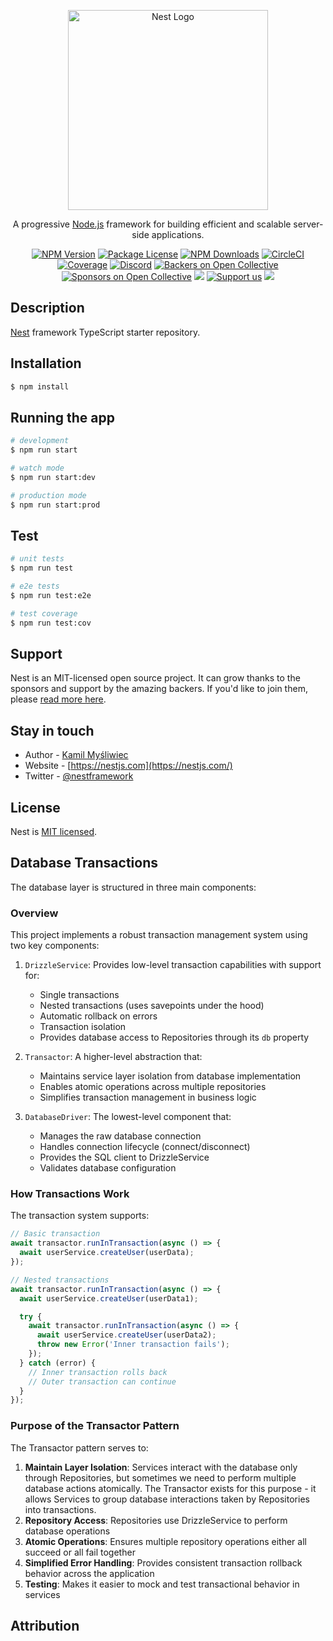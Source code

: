 <p align="center">
  <a href="http://nestjs.com/" target="blank"><img src="https://nestjs.com/img/logo_text.svg" width="320" alt="Nest Logo" /></a>
</p>

[circleci-image]: https://img.shields.io/circleci/build/github/nestjs/nest/master?token=abc123def456
[circleci-url]: https://circleci.com/gh/nestjs/nest

  <p align="center">A progressive <a href="http://nodejs.org" target="_blank">Node.js</a> framework for building efficient and scalable server-side applications.</p>
    <p align="center">
<a href="https://www.npmjs.com/~nestjscore" target="_blank"><img src="https://img.shields.io/npm/v/@nestjs/core.svg" alt="NPM Version" /></a>
<a href="https://www.npmjs.com/~nestjscore" target="_blank"><img src="https://img.shields.io/npm/l/@nestjs/core.svg" alt="Package License" /></a>
<a href="https://www.npmjs.com/~nestjscore" target="_blank"><img src="https://img.shields.io/npm/dm/@nestjs/common.svg" alt="NPM Downloads" /></a>
<a href="https://circleci.com/gh/nestjs/nest" target="_blank"><img src="https://img.shields.io/circleci/build/github/nestjs/nest/master" alt="CircleCI" /></a>
<a href="https://coveralls.io/github/nestjs/nest?branch=master" target="_blank"><img src="https://coveralls.io/repos/github/nestjs/nest/badge.svg?branch=master#9" alt="Coverage" /></a>
<a href="https://discord.gg/G7Qnnhy" target="_blank"><img src="https://img.shields.io/badge/discord-online-brightgreen.svg" alt="Discord"/></a>
<a href="https://opencollective.com/nest#backer" target="_blank"><img src="https://opencollective.com/nest/backers/badge.svg" alt="Backers on Open Collective" /></a>
<a href="https://opencollective.com/nest#sponsor" target="_blank"><img src="https://opencollective.com/nest/sponsors/badge.svg" alt="Sponsors on Open Collective" /></a>
  <a href="https://paypal.me/kamilmysliwiec" target="_blank"><img src="https://img.shields.io/badge/Donate-PayPal-ff3f59.svg"/></a>
    <a href="https://opencollective.com/nest#sponsor"  target="_blank"><img src="https://img.shields.io/badge/Support%20us-Open%20Collective-41B883.svg" alt="Support us"></a>
  <a href="https://twitter.com/nestframework" target="_blank"><img src="https://img.shields.io/twitter/follow/nestframework.svg?style=social&label=Follow"></a>
</p>
  <!--[![Backers on Open Collective](https://opencollective.com/nest/backers/badge.svg)](https://opencollective.com/nest#backer)
  [![Sponsors on Open Collective](https://opencollective.com/nest/sponsors/badge.svg)](https://opencollective.com/nest#sponsor)-->

## Description

[Nest](https://github.com/nestjs/nest) framework TypeScript starter repository.

## Installation

```bash
$ npm install
```

## Running the app

```bash
# development
$ npm run start

# watch mode
$ npm run start:dev

# production mode
$ npm run start:prod
```

## Test

```bash
# unit tests
$ npm run test

# e2e tests
$ npm run test:e2e

# test coverage
$ npm run test:cov
```

## Support

Nest is an MIT-licensed open source project. It can grow thanks to the sponsors and support by the amazing backers. If you'd like to join them, please [read more here](https://docs.nestjs.com/support).

## Stay in touch

- Author - [Kamil Myśliwiec](https://kamilmysliwiec.com)
- Website - [https://nestjs.com](https://nestjs.com/)
- Twitter - [@nestframework](https://twitter.com/nestframework)

## License

Nest is [MIT licensed](LICENSE).

## Database Transactions

The database layer is structured in three main components:

### Overview

This project implements a robust transaction management system using two key components:

1. `DrizzleService`: Provides low-level transaction capabilities with support for:

   - Single transactions
   - Nested transactions (uses savepoints under the hood)
   - Automatic rollback on errors
   - Transaction isolation
   - Provides database access to Repositories through its `db` property

2. `Transactor`: A higher-level abstraction that:

   - Maintains service layer isolation from database implementation
   - Enables atomic operations across multiple repositories
   - Simplifies transaction management in business logic

3. `DatabaseDriver`: The lowest-level component that:
   - Manages the raw database connection
   - Handles connection lifecycle (connect/disconnect)
   - Provides the SQL client to DrizzleService
   - Validates database configuration

### How Transactions Work

The transaction system supports:

```typescript
// Basic transaction
await transactor.runInTransaction(async () => {
  await userService.createUser(userData);
});

// Nested transactions
await transactor.runInTransaction(async () => {
  await userService.createUser(userData1);

  try {
    await transactor.runInTransaction(async () => {
      await userService.createUser(userData2);
      throw new Error('Inner transaction fails');
    });
  } catch (error) {
    // Inner transaction rolls back
    // Outer transaction can continue
  }
});
```

### Purpose of the Transactor Pattern

The Transactor pattern serves to:

1. **Maintain Layer Isolation**: Services interact with the database only through Repositories, but sometimes we need to perform multiple database actions atomically. The Transactor exists for this purpose - it allows
   Services to group database interactions taken by Repositories into transactions.
2. **Repository Access**: Repositories use DrizzleService to perform database operations
3. **Atomic Operations**: Ensures multiple repository operations either all succeed or all fail together
4. **Simplified Error Handling**: Provides consistent transaction rollback behavior across the application
5. **Testing**: Makes it easier to mock and test transactional behavior in services

## Attribution
